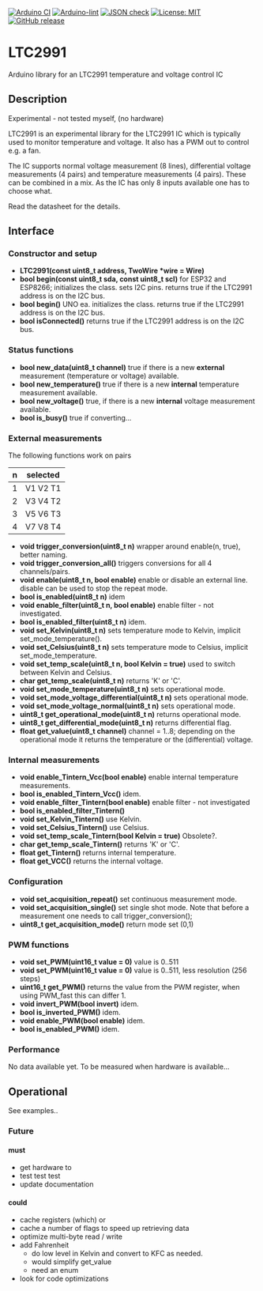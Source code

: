 
[![Arduino CI](https://github.com/RobTillaart/LTC2991/workflows/Arduino%20CI/badge.svg)](https://github.com/marketplace/actions/arduino_ci)
[![Arduino-lint](https://github.com/RobTillaart/LTC2991/actions/workflows/arduino-lint.yml/badge.svg)](https://github.com/RobTillaart/LTC2991/actions/workflows/arduino-lint.yml)
[![JSON check](https://github.com/RobTillaart/LTC2991/actions/workflows/jsoncheck.yml/badge.svg)](https://github.com/RobTillaart/LTC2991/actions/workflows/jsoncheck.yml)
[![License: MIT](https://img.shields.io/badge/license-MIT-green.svg)](https://github.com/RobTillaart/LTC2991/blob/master/LICENSE)
[![GitHub release](https://img.shields.io/github/release/RobTillaart/LTC2991.svg?maxAge=3600)](https://github.com/RobTillaart/LTC2991/releases)


# LTC2991

Arduino library for an LTC2991 temperature and voltage control IC


## Description

Experimental - not tested myself, (no hardware)

LTC2991 is an experimental library for the LTC2991 IC which is typically used 
to monitor temperature and voltage. It also has a PWM out to control e.g. a fan.

The IC supports normal voltage measurement (8 lines), differential voltage 
measurements (4 pairs) and temperature measurements (4 pairs). 
These can be combined in a mix. 
As the IC has only 8 inputs available one has to choose what. 

Read the datasheet for the details.


## Interface


### Constructor and setup

- **LTC2991(const uint8_t address, TwoWire \*wire = Wire)**
- **bool begin(const uint8_t sda, const uint8_t scl)** for ESP32 and ESP8266; initializes the class.
sets I2C pins.
returns true if the LTC2991 address is on the I2C bus.
- **bool begin()** UNO ea. initializes the class. 
returns true if the LTC2991 address is on the I2C bus.
- **bool isConnected()** returns true if the LTC2991 address is on the I2C bus.


### Status functions

- **bool new_data(uint8_t channel)** true if there is a new **external** measurement (temperature or voltage) available.
- **bool new_temperature()** true if there is a new **internal** temperature measurement available.
- **bool new_voltage()** true, if there is a new **internal** voltage measurement available.
- **bool is_busy()** true if converting...


### External measurements

The following functions work on pairs

|   n  | selected  |
|:----:|:---------:|
|   1  | V1 V2  T1 |
|   2  | V3 V4  T2 |
|   3  | V5 V6  T3 |
|   4  | V7 V8  T4 |

- **void trigger_conversion(uint8_t n)** wrapper around enable(n, true), better naming.
- **void trigger_conversion_all()** triggers conversions for all 4 channels/pairs.
- **void enable(uint8_t n, bool enable)** enable or disable an external line. 
disable can be used to stop the repeat mode.
- **bool is_enabled(uint8_t n)** idem
- **void enable_filter(uint8_t n, bool enable)** enable filter - not investigated.
- **bool is_enabled_filter(uint8_t n)** idem.
- **void set_Kelvin(uint8_t n)** sets temperature mode to Kelvin, 
implicit set_mode_temperature().
- **void set_Celsius(uint8_t n)** sets temperature mode to Celsius,
implicit set_mode_temperature.
- **void set_temp_scale(uint8_t n, bool Kelvin = true)** used to switch between Kelvin and Celsius.
- **char get_temp_scale(uint8_t n)** returns 'K' or 'C'.
- **void set_mode_temperature(uint8_t n)** sets operational mode.
- **void set_mode_voltage_differential(uint8_t n)** sets operational mode.
- **void set_mode_voltage_normal(uint8_t n)** sets operational mode.
- **uint8_t get_operational_mode(uint8_t n)** returns operational mode.
- **uint8_t get_differential_mode(uint8_t n)** returns differential flag.
- **float get_value(uint8_t channel)** channel = 1..8;
depending on the operational mode it returns the temperature or the
(differential) voltage.


### Internal measurements

- **void enable_Tintern_Vcc(bool enable)** enable internal temperature measurements.
- **bool is_enabled_Tintern_Vcc()** idem.
- **void enable_filter_Tintern(bool enable)** enable filter - not investigated
- **bool is_enabled_filter_Tintern()**
- **void set_Kelvin_Tintern()** use Kelvin.
- **void set_Celsius_Tintern()** use Celsius.
- **void set_temp_scale_Tintern(bool Kelvin = true)** Obsolete?.
- **char get_temp_scale_Tintern()** returns 'K' or 'C'.
- **float get_Tintern()** returns internal temperature.
- **float get_VCC()** returns the internal voltage.


### Configuration

- **void set_acquisition_repeat()** set continuous measurement mode.
- **void set_acquisition_single()** set single shot mode. 
Note that before a measurement one needs to call trigger_conversion();
- **uint8_t get_acquisition_mode()** return mode set (0,1)


### PWM functions

- **void set_PWM(uint16_t value = 0)** value is 0..511
- **void set_PWM(uint16_t value = 0)** value is 0..511, less resolution (256 steps)
- **uint16_t get_PWM()** returns the value from the PWM register, when using PWM_fast this can differ 1.
- **void invert_PWM(bool invert)** idem.
- **bool is_inverted_PWM()** idem.
- **void enable_PWM(bool enable)** idem.
- **bool is_enabled_PWM()** idem.


### Performance

No data available yet.
To be measured when hardware is available...


## Operational

See examples..


### Future

#### must

- get hardware to 
- test test test
- update documentation

#### could

- cache registers (which) or
- cache a number of flags to speed up retrieving data
- optimize multi-byte read / write
- add Fahrenheit 
  - do low level in Kelvin and convert to KFC as needed.
  - would simplify get_value
  - need an enum
- look for code optimizations


